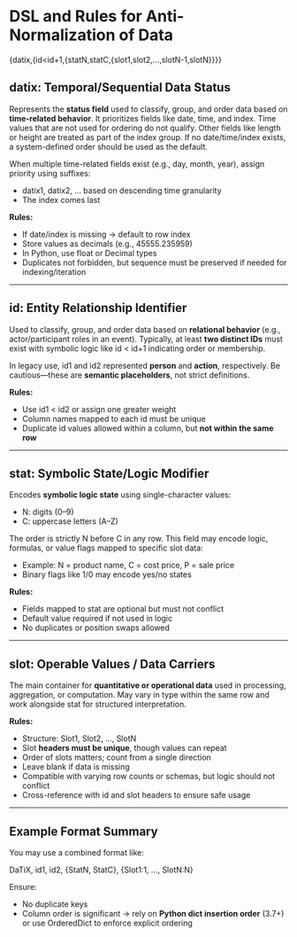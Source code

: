# DSL and Rules for Anti-Normalization of Data

{datix,{id<id+1,{statN,statC,{slot1,slot2,...,slotN-1,slotN}}}}


## datix: Temporal/Sequential Data Status

Represents the **status field** used to classify, group, and order data based on **time-related behavior**. It prioritizes fields like date, time, and index. Time values that are not used for ordering do not qualify. Other fields like length or height are treated as part of the index group. If no date/time/index exists, a system-defined order should be used as the default.

When multiple time-related fields exist (e.g., day, month, year), assign priority using suffixes:
- datix1, datix2, ... based on descending time granularity
- The index comes last

**Rules:**
- If date/index is missing → default to row index
- Store values as decimals (e.g., 45555.235959)
- In Python, use float or Decimal types
- Duplicates not forbidden, but sequence must be preserved if needed for indexing/iteration

---

## id: Entity Relationship Identifier

Used to classify, group, and order data based on **relational behavior** (e.g., actor/participant roles in an event). Typically, at least **two distinct IDs** must exist with symbolic logic like id < id+1 indicating order or membership.

In legacy use, id1 and id2 represented **person** and **action**, respectively. Be cautious—these are **semantic placeholders**, not strict definitions.

**Rules:**
- Use id1 < id2 or assign one greater weight
- Column names mapped to each id must be unique
- Duplicate id values allowed within a column, but **not within the same row**

---

## stat: Symbolic State/Logic Modifier

Encodes **symbolic logic state** using single-character values:
- N: digits (0–9)
- C: uppercase letters (A–Z)

The order is strictly N before C in any row. This field may encode logic, formulas, or value flags mapped to specific slot data:
- Example: N = product name, C = cost price, P = sale price
- Binary flags like 1/0 may encode yes/no states

**Rules:**
- Fields mapped to stat are optional but must not conflict
- Default value required if not used in logic
- No duplicates or position swaps allowed

---

## slot: Operable Values / Data Carriers

The main container for **quantitative or operational data** used in processing, aggregation, or computation. May vary in type within the same row and work alongside stat for structured interpretation.

**Rules:**
- Structure: Slot1, Slot2, ..., SlotN
- Slot **headers must be unique**, though values can repeat
- Order of slots matters; count from a single direction
- Leave blank if data is missing
- Compatible with varying row counts or schemas, but logic should not conflict
- Cross-reference with id and slot headers to ensure safe usage

---

## Example Format Summary

You may use a combined format like:


DaTiX, id1, id2, {StatN, StatC}, {Slot1:1, ..., SlotN:N}


Ensure:
- No duplicate keys
- Column order is significant → rely on **Python dict insertion order** (3.7+) or use OrderedDict to enforce explicit ordering


